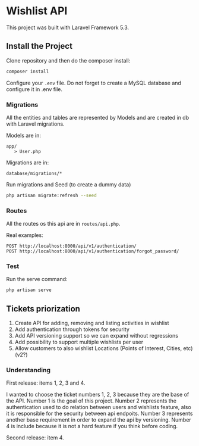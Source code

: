 # Wishlist API

This project was built with Laravel Framework 5.3.

## Install the Project

Clone repository and then do the composer install:

```bash
composer install
```

Configure your ```.env``` file. Do not forget to create a MySQL database and configure it in .env file.

### Migrations

All the entities and tables are represented by Models and are created in db with Laravel migrations.

Models are in:

```
app/
   > User.php
```

Migrations are in:

```
database/migrations/*
```

Run migrations and Seed (to create a dummy data)

```bash
php artisan migrate:refresh --seed
```

### Routes

All the routes os this api are in ```routes/api.php```.

Real examples:

```
POST http://localhost:8000/api/v1/authentication/
POST http://localhost:8000/api/v1/authentication/forgot_password/
```

### Test 

Run the serve command:

```bash
php artisan serve
```

## Tickets priorization

1. Create API for adding, removing and listing activities in wishlist
2. Add authentication through tokens for security
3. Add API versioning support so we can expand without regressions
4. Add possibility to support multiple wishlists per user
5. Allow customers to also wishlist Locations (Points of Interest, Cities, etc) (v2?)

### Understanding

First release: items 1, 2, 3 and 4.

I wanted to choose the ticket numbers 1, 2, 3 because they are the base of the API.
Number 1 is the goal of this project.
Number 2 represents the authentication used to do relation between users and wishlists feature, also it is responsible for the security between api endpoits.
Number 3 represents another base requirement in order to expand the api by versioning.
Number 4 is include because it is not a hard feature if you think before coding.

Second release: item 4.
